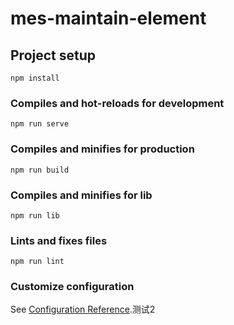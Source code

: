 # mes-maintain-element

## Project setup
```
npm install
```

### Compiles and hot-reloads for development
```
npm run serve
```

### Compiles and minifies for production
```
npm run build
```

### Compiles and minifies for lib
```
npm run lib
```

### Lints and fixes files
```
npm run lint
```

### Customize configuration
See [Configuration Reference](https://cli.vuejs.org/config/).测试2
